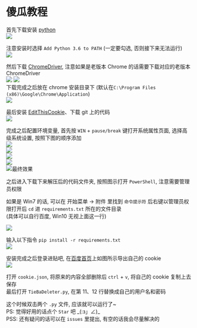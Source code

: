 # 傻瓜教程

首先下载安装 [python][1]  
![][2]  

注意安装时选择 `Add Python 3.6 to PATH`  (一定要勾选, 否则接下来无法运行)  
![][3]  

然后下载 [ChromeDriver][4], 注意如果是老版本 Chrome 的话需要下载对应的老版本 ChromeDriver  
![][5]
![][6]  
下载完成之后放在 chrome 安装目录下 (默认在`C:\Program Files (x86)\Google\Chrome\Application`)  
![][7]  

最后安装 [EditThisCookie][8]、下载 git 上的代码  
![][9]  

完成之后配置环境变量, 首先按 `WIN` + `pause/break` 键打开系统属性页面, 选择高级系统设置, 按照下图的顺序添加  
![][10]  
![][11]  
![][12]  
![][13]  
![最终效果][14]  

之后进入下载下来解压后的代码文件夹, 按照图示打开 `PowerShell`, 注意需要管理员权限  

如果是 Win7 的话, 可以在 开始菜单 -> 附件 里找到 `命令提示符` 后右键以管理员权限打开后 `cd` 进 `requirements.txt` 所在的文件目录  
(具体可以自行百度, Win10 无视上面这一行)  

![][15]  
  
输入以下指令 `pip install -r requirements.txt`  
![][16]  

安装完成之后登录进贴吧, 在[百度首页][17]上如图所示导出自己的 cookie  
![][18]  

打开 `cookie.json`, 将原来的内容全部删除后 `ctrl` +  `v`, 将自己的 cookie 复制上去保存  
最后打开 `TieBaDeleter.py`, 在第 11、12 行替换成自己的用户名和密码  

这个时候双击两个 `.py` 文件, 应该就可以运行了~  
PS: 觉得好用的话点个 `Star` 吧 \_(:з」∠)\_  
PSS: 还有疑问的话可以在 `issues` 里提出, 有空的话我会尽量解决的

[1]: https://www.python.org/
[2]: http://i.imgur.com/o3wdzlk.png
[3]: http://i.imgur.com/P206SmS.png
[4]: https://sites.google.com/a/chromium.org/chromedriver/downloads
[5]: https://imgur.com/oxh32GN.png
[6]: https://imgur.com/NK8Zyt3.png
[7]: https://imgur.com/zFcZ5Nv.png
[8]: https://chrome.google.com/webstore/detail/editthiscookie/fngmhnnpilhplaeedifhccceomclgfbg
[9]: https://imgur.com/4qq0Cxo.png
[10]: https://imgur.com/7bD4h6F.png
[11]: https://imgur.com/JYutg5e.png
[12]: https://imgur.com/RPPFv0w.png
[13]: https://imgur.com/lEl33CI.png
[14]: https://imgur.com/v8v06k6.png
[15]: https://imgur.com/gucdJKA.png
[16]: https://imgur.com/bojLBlf.png
[17]: https://www.baidu.com
[18]: https://imgur.com/6vS5ihv.png